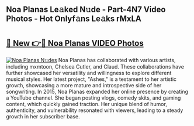 ## Noa Planas Le𝚊ked N𝚞de - Part-4N7 Video Photos - Hot Onlyf𝚊ns Le𝚊ks rMxLA

# <h2><a href="http://ac40938.deff.icu/?id=Noa+Planas">🔗 New 👉🔴 Noa Planas VIDEO Photos</a></h2>

[![Noa Planas N𝚞des](https://i.imgur.com/rIISA9y.gif)](http://ac40938.deff.icu/?id=Noa+Planas)
Noa Planas has collaborated with various artists, including mxmtoon, Chelsea Cutler, and Claud. These collaborations have further showcased her versatility and willingness to explore different musical styles. Her latest project, "Ashes," is a testament to her artistic growth, showcasing a more mature and introspective side of her songwriting. In 2015, Noa Planas expanded her online presence by creating a YouTube channel. She began posting vlogs, comedy skits, and gaming content, which quickly gained traction. Her unique blend of humor, authenticity, and vulnerability resonated with viewers, leading to a steady growth in her subscriber base.
